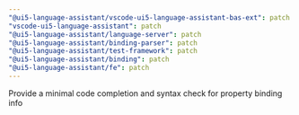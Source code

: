 ```yaml
---
"@ui5-language-assistant/vscode-ui5-language-assistant-bas-ext": patch
"vscode-ui5-language-assistant": patch
"@ui5-language-assistant/language-server": patch
"@ui5-language-assistant/binding-parser": patch
"@ui5-language-assistant/test-framework": patch
"@ui5-language-assistant/binding": patch
"@ui5-language-assistant/fe": patch
---
```


Provide a minimal code completion and syntax check for property binding info
